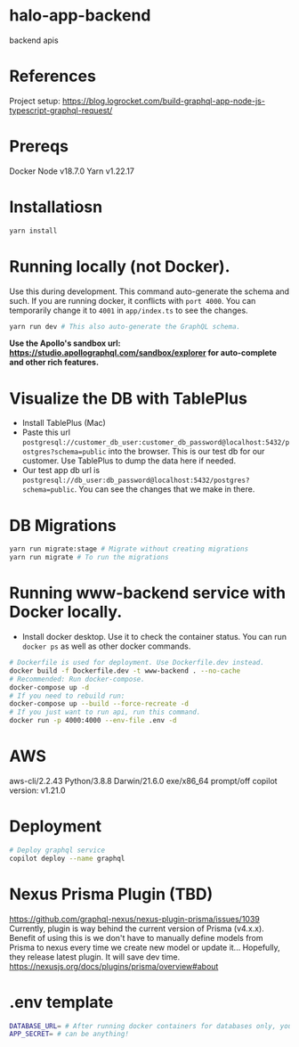 # halo-app-backend
backend apis

# References
Project setup: https://blog.logrocket.com/build-graphql-app-node-js-typescript-graphql-request/

# Prereqs
Docker
Node v18.7.0
Yarn v1.22.17

# Installatiosn
```bash
yarn install
```

# Running locally (not Docker).
Use this during development. This command auto-generate the schema and such.
If you are running docker, it conflicts with `port 4000`. You can temporarily change it to
`4001` in `app/index.ts` to see the changes.
```bash
yarn run dev # This also auto-generate the GraphQL schema.
```

**Use the Apollo's sandbox url: https://studio.apollographql.com/sandbox/explorer for auto-complete and other rich features.**


# Visualize the DB with TablePlus
- Install TablePlus (Mac)
- Paste this url `postgresql://customer_db_user:customer_db_password@localhost:5432/postgres?schema=public` into 
the browser. This is our test db for our customer. Use TablePlus to dump the data here if needed.
- Our test app db url is `postgresql://db_user:db_password@localhost:5432/postgres?schema=public`. You can see the changes
that we make in there.

# DB Migrations
```bash
yarn run migrate:stage # Migrate without creating migrations
yarn run migrate # To run the migrations
```

# Running www-backend service with Docker locally.
- Install docker desktop. Use it to check the container status. You can run `docker ps` as well as other docker commands.
```sh
# Dockerfile is used for deployment. Use Dockerfile.dev instead.
docker build -f Dockerfile.dev -t www-backend . --no-cache
# Recommended: Run docker-compose.
docker-compose up -d
# If you need to rebuild run:
docker-compose up --build --force-recreate -d
# If you just want to run api, run this command.
docker run -p 4000:4000 --env-file .env -d
```

# AWS
aws-cli/2.2.43 Python/3.8.8 Darwin/21.6.0 exe/x86_64 prompt/off
copilot version: v1.21.0

# Deployment
```sh
# Deploy graphql service
copilot deploy --name graphql
```

# Nexus Prisma Plugin (TBD)
https://github.com/graphql-nexus/nexus-plugin-prisma/issues/1039
Currently, plugin is way behind the current version of Prisma (v4.x.x).
Benefit of using this is we don't have to manually define models from Prisma to nexus
every time we create new model or update it... Hopefully, they release latest plugin.
It will save dev time.
https://nexusjs.org/docs/plugins/prisma/overview#about

# .env template
```sh
DATABASE_URL= # After running docker containers for databases only, you can grab thr URL. i.e. postgresql://db_user:db_password@localhost:5432/postgres?schema=public
APP_SECRET= # can be anything!
```
